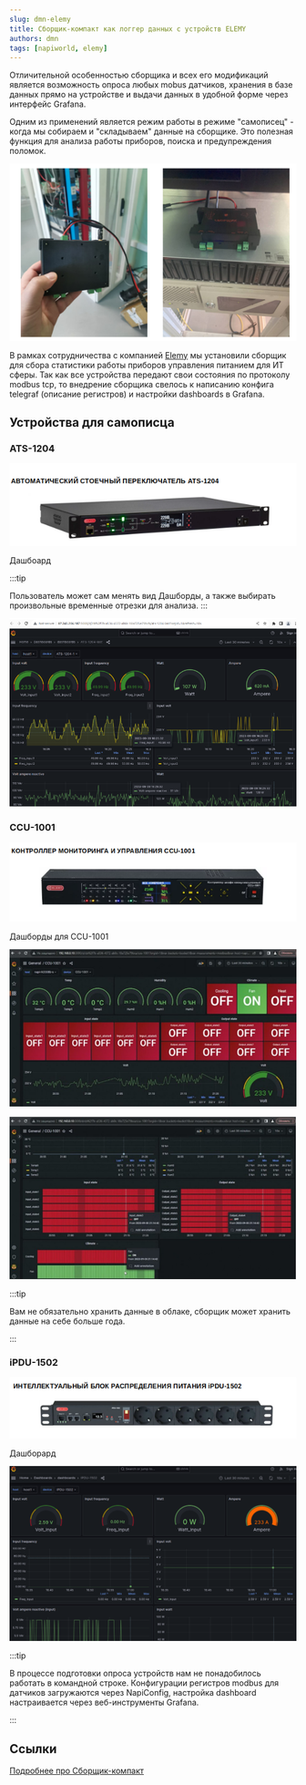 ```yaml
---
slug: dmn-elemy
title: Сборщик-компакт как логгер данных с устройств ELEMY
authors: dmn
tags: [napiworld, elemy]
---
```


Отличительной особенностью сборщика и всех его модификаций является возможность опроса любых mobus датчиков,  хранения в базе данных прямо на устройстве и выдачи данных в удобной форме через интерфейс Grafana.

Одним из применений является режим работы в режиме "самописец" - когда мы собираем и "складываем" данные на сборщике. Это полезная функция для анализа работы приборов, поиска и предупреждения поломок. 

![Alt text](img/frontcontrol.png)

В рамках сотрудничества с компанией [Elemy](http://elemy.ru) мы установили сборщик для сбора статистики работы приборов управления питанием для ИТ сферы. Так как все устройства передают свои состояния по протоколу modbus tcp, то внедрение сборщика свелось к написанию конфига telegraf (описание регистров) и настройки dashboards в Grafana.

## Устройства для самописца

### ATS-1204

![Alt text](img/1204-dev.png)

Дашбоард

:::tip

Пользователь может сам менять вид Дашборды, а также выбирать произвольные временные отрезки для анализа.
:::

![Alt text](img/1204-g.png)

### CCU-1001

![Alt text](img/ccu-1001-dev.png)

Дашборды для CCU-1001

![Alt text](img/ccu-1001-dev-1.png)

![Alt text](img/ccu-1001-g.png)

:::tip

Вам не обязательно хранить данные в облаке, сборщик может хранить данные на себе больше года.

:::

### iPDU-1502

![Alt text](img/1502-dev.png)

Дашборард

![Alt text](img/1502-dev--1.png)

:::tip

В процессе подготовки опроса устройств нам не понадобилось работать в командной строке. Конфигурации регистров modbus для датчиков загружаются через NapiConfig, настройка dashboard настраивается через веб-инструменты Grafana.

:::

## Сcылки

[Подробнее про Сборщик-компакт](/docs/frontcompact)
